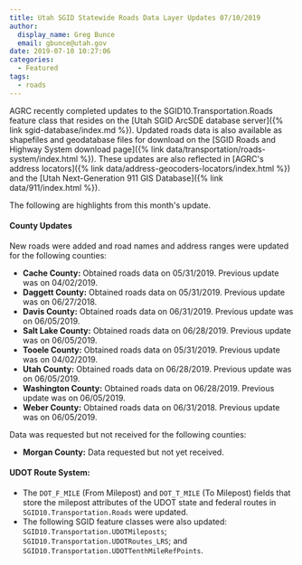 ```yaml
---
title: Utah SGID Statewide Roads Data Layer Updates 07/10/2019
author:
  display_name: Greg Bunce
  email: gbunce@utah.gov
date: 2019-07-10 10:27:06
categories:
  - Featured
tags:
  - roads
---
```


AGRC recently completed updates to the SGID10.Transportation.Roads feature class that resides on the [Utah SGID ArcSDE database server]({% link sgid-database/index.md %}). Updated roads data is also available as shapefiles and geodatabase files for download on the [SGID Roads and Highway System download page]({% link data/transportation/roads-system/index.html %}). These updates are also reflected in [AGRC's address locators]({% link data/address-geocoders-locators/index.html %}) and the [Utah Next-Generation 911 GIS Database]({% link data/911/index.html %}).

The following are highlights from this month's update.

#### County Updates

New roads were added and road names and address ranges were updated for the following counties:

- **Cache County:** Obtained roads data on 05/31/2019. Previous update was on 04/02/2019.
- **Daggett County:** Obtained roads data on 05/31/2019. Previous update was on 06/27/2018.
- **Davis County:** Obtained roads data on 06/31/2019. Previous update was on 06/05/2019.
- **Salt Lake County:** Obtained roads data on 06/28/2019. Previous update was on 06/05/2019.
- **Tooele County:** Obtained roads data on 05/31/2019. Previous update was on 04/02/2019.
- **Utah County:** Obtained roads data on 06/28/2019. Previous update was on 06/05/2019.
- **Washington County:** Obtained roads data on 06/28/2019. Previous update was on 06/05/2019.
- **Weber County:** Obtained roads data on 06/31/2018. Previous update was on 06/05/2019.

Data was requested but not received for the following counties:

- **Morgan County:** Data requested but not yet received.

#### UDOT Route System:

- The `DOT_F_MILE` (From Milepost) and `DOT_T_MILE` (To Milepost) fields that store the milepost attributes of the UDOT state and federal routes in `SGID10.Transportation.Roads` were updated.
- The following SGID feature classes were also updated: `SGID10.Transportation.UDOTMileposts`; `SGID10.Transportation.UDOTRoutes_LRS`; and `SGID10.Transportation.UDOTTenthMileRefPoints`.
